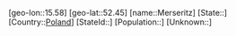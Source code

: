 ﻿---
location: [52.45,15.58]
type: City
tags:
- geo/City


SpocWebEntityId: 32431
isDeleted: false
confidential: public

---
[geo-lon::15.58]
[geo-lat::52.45]
[name::Merseritz]
[State::]
[Country::[Poland](geo/Continent/Europe/Poland.md)]
[StateId::]
[Population::]
[Unknown::]

